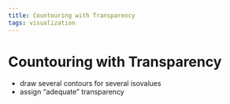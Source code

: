 ```yaml
---
title: Countouring with Transparency
tags: visualization
---
```


# Countouring with Transparency
- draw several contours for several isovalues
- assign “adequate” transparency






























































































